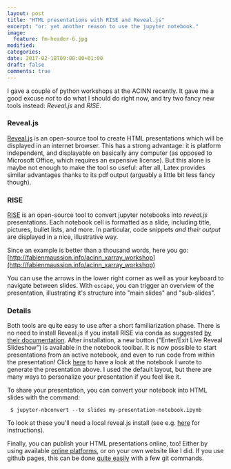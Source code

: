 ```yaml
---
layout: post
title: "HTML presentations with RISE and Reveal.js"
excerpt: "or: yet another reason to use the jupyter notebook."
image:
  feature: fm-header-6.jpg
modified:
categories:
date: 2017-02-18T09:00:00+01:00
draft: false
comments: true
---
```


I gave a couple of python workshops at the ACINN recently. It gave me a good
excuse *not* to do what I should do right now, and try two fancy new tools
instead: *Reveal.js* and *RISE*.


### Reveal.js

[Reveal.js](http://lab.hakim.se/reveal-js/) is an open-source tool to create
HTML presentations which will be displayed in an internet browser.
This has a strong advantage: it is platform independent, and displayable on
basically any computer (as opposed to Microsoft Office, which requires an
expensive license). But this alone is maybe not enough to make the tool so
useful: after all, Latex provides similar advantages thanks to its pdf output
(arguably a little bit less fancy though).


### RISE

[RISE](https://github.com/damianavila/RISE) is an open-source tool to convert
jupyter notebooks into *reveal.js* presentations.
Each notebook cell is formatted as a
slide, including title, pictures, bullet lists, and more. In particular,
code snippets *and their output* are displayed in a nice, illustrative way.

Since an example is better than a thousand words, here you go:
[http://fabienmaussion.info/acinn_xarray_workshop](http://fabienmaussion.info/acinn_xarray_workshop)

You can use the arrows in the lower right corner as well as your keyboard to
navigate between slides.
With `escape`, you can trigger an overview of the presentation, illustrating
it's structure into "main slides" and "sub-slides".


### Details

Both tools are quite easy to use after a short familiarization phase. There is
no need to install Reveal.js if you install RISE via conda as suggested
[by their documentation](https://github.com/damianavila/RISE#installation).
After installation, a new button ("Enter/Exit Live Reveal Slideshow") is
available in the notebook toolbar. It is now possible to start presentations
from an active notebook, and even to run code from within the presentation!
Click [here](https://github.com/fmaussion/teaching/blob/master/xarray_intro_acinn/ACINN_workshop_xarray-slides.ipynb)
to have a look at the notebook I wrote to generate the presentation above.
I used the default layout, but there are many ways to personalize
your presentation if you feel like it.

To share your presentation, you can convert your notebook into HTML slides
with the command:

```
 $ jupyter-nbconvert --to slides my-presentation-notebook.ipynb
```

To look at these you'll need a local reveal.js install (see e.g. [here](http://echorand.me/presentation-slides-with-jupyter-notebook.html) for
instructions).

Finally, you can publish your HTML presentations online, too! Either by using
available [online platforms](https://slides.com/explore), or on your own
website like I did. If you use github pages, this can be done
[quite easily](https://cynng.wordpress.com/2014/10/08/using-reveal-js-on-github-pages-for-your-presentations/)
with a few git commands.
